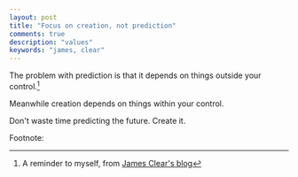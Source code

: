 ```yaml
---
layout: post
title: "Focus on creation, not prediction"
comments: true
description: "values"
keywords: "james, clear"
---
```



The problem with prediction is that it depends on things outside your control.[^1] 

Meanwhile creation depends on things within your control.

Don't waste time predicting the future. Create it.

Footnote:

[^1]: A reminder to myself, from [James Clear's blog](https://jamesclear.com/3-2-1/july-8-2021)
